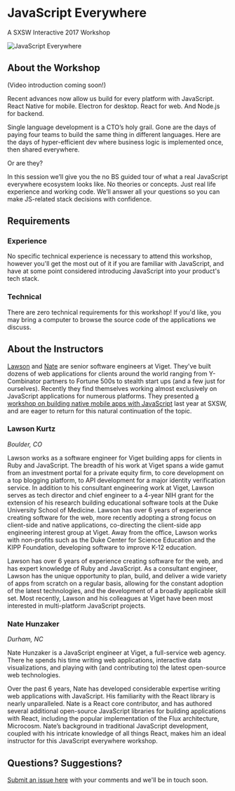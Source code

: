# JavaScript Everywhere

A SXSW Interactive 2017 Workshop

![JavaScript Everywhere](http://blog.coderhouse.com/wp-content/uploads/2015/11/javascript-everywhere-01-01.jpg)

## About the Workshop

(Video introduction coming soon!)

Recent advances now allow us build for every platform with JavaScript. React Native for mobile. Electron for desktop. React for web. And Node.js for backend.

Single language development is a CTO’s holy grail. Gone are the days of paying four teams to build the same thing in different languages. Here are the days of hyper-efficient dev where business logic is implemented once, then shared everywhere.

Or are they?

In this session we’ll give you the no BS guided tour of what a real JavaScript everywhere ecosystem looks like. No theories or concepts. Just real life experience and working code. We’ll answer all your questions so you can make JS-related stack decisions with confidence.

## Requirements

### Experience

No specific technical experience is necessary to attend this workshop, however you'll get the most out of it if you are familiar with JavaScript, and have at some point considered introducing JavaScript into your product's tech stack.

### Technical

There are zero technical requirements for this workshop! If you'd like, you may bring a computer to browse the source code of the applications we discuss.

## About the Instructors

[Lawson](https://www.viget.com/about/team/lkurtz) and [Nate](https://www.viget.com/about/team/nhunzaker) are senior software engineers at Viget. They've built dozens of web applications for clients around the world ranging from Y-Combinator partners to Fortune 500s to stealth start ups (and a few just for ourselves). Recently they find themselves working almost exclusively on JavaScript applications for numerous platforms. They presented [a workshop on building native mobile apps with JavaScript](http://schedule.sxsw.com/2016/events/event_PP53622) last year at SXSW, and are eager to return for this natural continuation of the topic.

### Lawson Kurtz
_Boulder, CO_

Lawson works as a software engineer for Viget building apps for clients in Ruby and JavaScript. The breadth of his work at Viget spans a wide gamut from an investment portal for a private equity firm, to core development on a top blogging platform, to API development for a major identity verification service. In addition to his consultant engineering work at Viget, Lawson serves as tech director and chief engineer to a 4-year NIH grant for the extension of his research building educational software tools at the Duke University School of Medicine. Lawson has over 6 years of experience creating software for the web, more recently adopting a strong focus on client-side and native applications, co-directing the client-side app engineering interest group at Viget. Away from the office, Lawson works with non-profits such as the Duke Center for Science Education and the KIPP Foundation, developing software to improve K-12 education.

Lawson has over 6 years of experience creating software for the web, and has expert knowledge of Ruby and JavaScript. As a consultant engineer, Lawson has the unique opportunity to plan, build, and deliver a wide variety of apps from scratch on a regular basis, allowing for the constant adoption of the latest technologies, and the development of a broadly applicable skill set. Most recently, Lawson and his colleagues at Viget have been most interested in multi-platform JavaScript projects.

### Nate Hunzaker
_Durham, NC_

Nate Hunzaker is a JavaScript engineer at Viget, a full-service web agency. There he spends his time writing web applications, interactive data visualizations, and playing with (and contributing to) the latest open-source web technologies.

Over the past 6 years, Nate has developed considerable expertise writing web applications with JavaScript. His familiarity with the React library is nearly unparalleled. Nate is a React core contributor, and has authored several additional open-source JavaScript libraries for building applications with React, including the popular implementation of the Flux architecture, Microcosm. Nate’s background in traditional JavaScript development, coupled with his intricate knowledge of all things React, makes him an ideal instructor for this JavaScript everywhere workshop.

## Questions? Suggestions?
[Submit an issue here](https://github.com/vigetlabs/javascript-everywhere/issues/new) with your comments and we'll be in touch soon.
